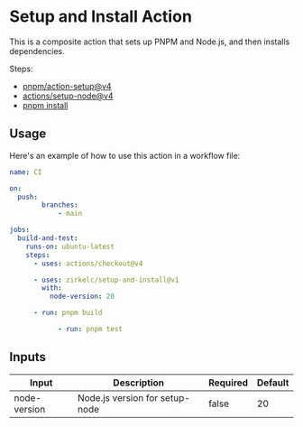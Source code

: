# Setup and Install Action

This is a composite action that sets up PNPM and Node.js, and then installs dependencies.

Steps:
- [pnpm/action-setup@v4](https://github.com/pnpm/action-setup)
- [actions/setup-node@v4](https://github.com/actions/setup-node)
- [pnpm install](https://pnpm.io/cli/install)


## Usage

Here's an example of how to use this action in a workflow file:

```yaml
name: CI

on:
  push:
		branches:
			- main

jobs:
  build-and-test:
    runs-on: ubuntu-latest
    steps:
      - uses: actions/checkout@v4

      - uses: zirkelc/setup-and-install@v1
        with:
          node-version: 20

      - run: pnpm build

			- run: pnpm test
```

## Inputs

| Input         | Description                   | Required | Default |
|---------------|-------------------------------|----------|---------|
| node-version  | Node.js version for setup-node| false    | 20      |
